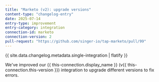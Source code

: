 ```yaml
---
title: "Marketo (v2): upgrade versions"
content-type: "changelog-entry"
date: 2025-07-14
entry-type: improvement
entry-category: integration
connection-id: marketo
connection-version: 2
pull-request: "https://github.com/singer-io/tap-marketo/pull/99"
---
```

{{ site.data.changelog.metadata.single-integration | flatify }}

We've improved our {{ this-connection.display_name }} (v{{ this-connection.this-version }}) integration to upgrade different versions to fix errors.
